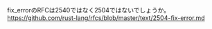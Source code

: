 fix_errorのRFCは2540ではなく2504ではないでしょうか。
https://github.com/rust-lang/rfcs/blob/master/text/2504-fix-error.md
